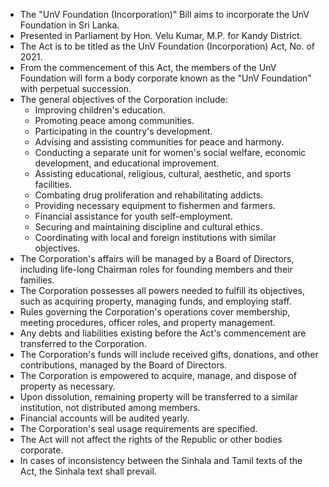 - The "UnV Foundation (Incorporation)" Bill aims to incorporate the UnV Foundation in Sri Lanka.
- Presented in Parliament by Hon. Velu Kumar, M.P. for Kandy District.
- The Act is to be titled as the UnV Foundation (Incorporation) Act, No. of 2021.
- From the commencement of this Act, the members of the UnV Foundation will form a body corporate known as the "UnV Foundation" with perpetual succession.
- The general objectives of the Corporation include:
  - Improving children's education.
  - Promoting peace among communities.
  - Participating in the country's development.
  - Advising and assisting communities for peace and harmony.
  - Conducting a separate unit for women's social welfare, economic development, and educational improvement.
  - Assisting educational, religious, cultural, aesthetic, and sports facilities.
  - Combating drug proliferation and rehabilitating addicts.
  - Providing necessary equipment to fishermen and farmers.
  - Financial assistance for youth self-employment.
  - Securing and maintaining discipline and cultural ethics.
  - Coordinating with local and foreign institutions with similar objectives.
- The Corporation's affairs will be managed by a Board of Directors, including life-long Chairman roles for founding members and their families.
- The Corporation possesses all powers needed to fulfill its objectives, such as acquiring property, managing funds, and employing staff.
- Rules governing the Corporation's operations cover membership, meeting procedures, officer roles, and property management.
- Any debts and liabilities existing before the Act's commencement are transferred to the Corporation.
- The Corporation's funds will include received gifts, donations, and other contributions, managed by the Board of Directors.
- The Corporation is empowered to acquire, manage, and dispose of property as necessary.
- Upon dissolution, remaining property will be transferred to a similar institution, not distributed among members.
- Financial accounts will be audited yearly.
- The Corporation's seal usage requirements are specified.
- The Act will not affect the rights of the Republic or other bodies corporate.
- In cases of inconsistency between the Sinhala and Tamil texts of the Act, the Sinhala text shall prevail.